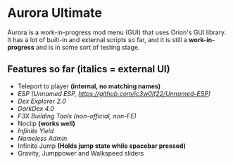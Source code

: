 # Aurora Ultimate
Aurora is a work-in-progress mod menu (GUI) that uses Orion's GUI library.
It has a lot of built-in and external scripts so far, and it is still a **work-in-progress** and is in some sort of testing stage.

## Features so far (italics = external UI)

- Teleport to player **(internal, no matching names)**
- *ESP (Unnamed ESP, https://github.com/ic3w0lf22/Unnamed-ESP)*
- *Dex Explorer 2.0*
- *DarkDex 4.0*
- *F3X Building Tools (non-official, non-FE)*
- Noclip **(works well)**
- *Infinite Yield*
- *Nameless Admin*
- Infinite Jump **(Holds jump state while spacebar pressed)**
- Gravity, Jumppower and Walkspeed sliders 
